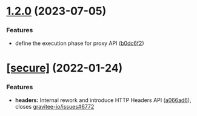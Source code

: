 # [1.2.0](https://github.com/gravitee-io/gravitee-policy-generate-http-signature/compare/1.1.0...1.2.0) (2023-07-05)


### Features

* define the execution phase for proxy API ([b0dc6f2](https://github.com/gravitee-io/gravitee-policy-generate-http-signature/commit/b0dc6f28bf55ae83a2a7ff4c9aeacd6c10ed2395))

# [[secure]](https://github.com/gravitee-io/gravitee-policy-generate-http-signature/compare/1.0.0...[secure]) (2022-01-24)


### Features

* **headers:** Internal rework and introduce HTTP Headers API ([a066ad6](https://github.com/gravitee-io/gravitee-policy-generate-http-signature/commit/a066ad669ee3d3b47ead2ccc4a268ef1c1a7a55e)), closes [gravitee-io/issues#6772](https://github.com/gravitee-io/issues/issues/6772)
